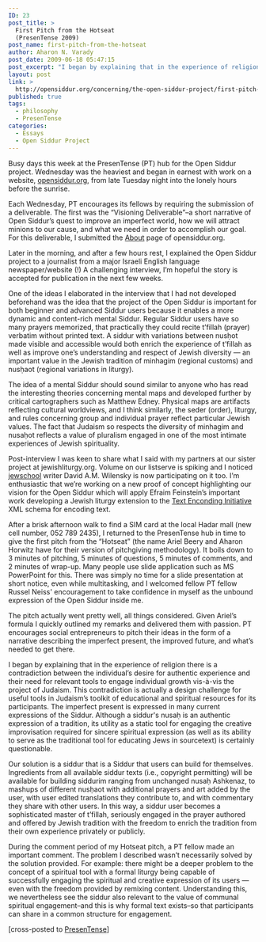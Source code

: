 ```yaml
---
ID: 23
post_title: >
  First Pitch from the Hotseat
  (PresenTense 2009)
post_name: first-pitch-from-the-hotseat
author: Aharon N. Varady
post_date: 2009-06-18 05:47:15
post_excerpt: "I began by explaining that in the experience of religion there is a contradiction between the individual’s desire for authentic experience and their need for relevant tools to engage individual growth vis-à-vis the project of Judaism. This contradiction is actually a design challenge for useful tools in Judaism’s toolkit of educational and spiritual resources for its participants. The imperfect present is expressed in many current expressions of the Siddur. Although a siddur's nusaḥ is an authentic expression of a tradition, its utility as a static tool for engaging the creative improvisation required for sinciere spiritual expression (as well as its ability to serve as the traditional tool for educating Jews in sourcetext) is certainly questionable. Our solution is a siddur that is a Siddur that users can build for themselves. Ingredients from all available siddur texts (i.e., copyright permitting) will be available for building siddurim ranging from unchanged nusaḥ Ashkenaz, to mashups of different nusḥaot with additional prayers and art added by the user, with user edited translations they contribute to, and with commentary they share with other users. In this way, a siddur user becomes a sophisticated master of t’fillah, seriously engaged in the prayer authored and offered by Jewish tradition with the freedom to enrich the tradition from their own experience privately or publicly."
layout: post
link: >
  http://opensiddur.org/concerning/the-open-siddur-project/first-pitch-from-the-hotseat/
published: true
tags:
  - philosophy
  - PresenTense
categories:
  - Essays
  - Open Siddur Project
---
```

Busy days this week at the PresenTense (PT) hub for the Open Siddur project. Wednesday was the heaviest and began in earnest with work on a website, <a href="http://opensiddur.org">opensiddur.org</a>, from late Tuesday night into the lonely hours before the sunrise.

Each Wednesday, PT encourages its fellows by requiring the submission of a deliverable. The first was the “Visioning Deliverable”–a short narrative of Open Siddur’s quest to improve an imperfect world, how we will attract minions to our cause, and what we need in order to accomplish our goal. For this deliverable, I submitted the <a href="http://opensiddur.org">About</a> page of opensiddur.org.

Later in the morning, and after a few hours rest, I explained the Open Siddur project to a journalist from a major Israeli English language newspaper/website (!) A challenging interview, I’m hopeful the story is accepted for publication in the next few weeks.

One of the ideas I elaborated in the interview that I had not developed beforehand was the idea that the project of the Open Siddur is important for both beginner and advanced Siddur users because it enables a more dynamic and content-rich mental Siddur. Regular Siddur users have so many prayers memorized, that practically they could recite t’fillah (prayer) verbatim without printed text. A siddur with variations between nusḥot made visible and accessible would both enrich the experience of t’fillah as well as improve one’s understanding and respect of Jewish diversity — an important value in the Jewish tradition of minhagim (regional customs) and nusḥaot (regional variations in liturgy).

The idea of a mental Siddur should sound similar to anyone who has read the interesting theories concerning mental maps and developed further by critical cartographers such as Matthew Edney. Physical maps are artifacts reflecting cultural worldviews, and I think similarly, the seder (order), liturgy, and rules concerning group and individual prayer reflect particular Jewish values. The fact that Judaism so respects the diversity of minhagim and nusaḥot reflects a value of pluralism engaged in one of the most intimate experiences of Jewish spirituality.

Post-interview I was keen to share what I said with my partners at our sister project at jewishliturgy.org. Volume on our listserve is spiking and I noticed <a href="http://jewschool.com">jewschool</a> writer David A.M. Wilensky is now participating on it too. I’m enthusiastic that we’re working on a new proof of concept highlighting our vision for the Open Siddur which will apply Efraim Feinstein’s important work developing a Jewish liturgy extension to the <a href="http://www.tei-c.org/index.xml" target="_blank&quot;">Text Enconding Initiative</a> XML schema for encoding text.

After a brisk afternoon walk to find a SIM card at the local Hadar mall (new cell number, 052 789 2435), I returned to the PresenTense hub in time to give the first pitch from the “Hotseat” (the name Ariel Beery and Aharon Horwitz have for their version of pitchgiving methodology). It boils down to 3 minutes of pitching, 5 minutes of questions, 5 minutes of comments, and 2 minutes of wrap-up. Many people use slide application such as MS PowerPoint for this. There was simply no time for a slide presentation at short notice, even while multitasking, and I welcomed fellow PT fellow Russel Neiss' encouragement to take confidence in myself as the unbound expression of the Open Siddur inside me.

The pitch actually went pretty well, all things considered. Given Ariel’s formula I quickly outlined my remarks and delivered them with passion. PT encourages social entrepreneurs to pitch their ideas in the form of a narrative describing the imperfect present, the improved future, and what’s needed to get there.

I began by explaining that in the experience of religion there is a contradiction between the individual’s desire for authentic experience and their need for relevant tools to engage individual growth vis-à-vis the project of Judaism. This contradiction is actually a design challenge for useful tools in Judaism’s toolkit of educational and spiritual resources for its participants. The imperfect present is expressed in many current expressions of the Siddur. Although a siddur's nusaḥ is an authentic expression of a tradition, its utility as a static tool for engaging the creative improvisation required for sincere spiritual expression (as well as its ability to serve as the traditional tool for educating Jews in sourcetext) is certainly questionable.

Our solution is a siddur that is a Siddur that users can build for themselves. Ingredients from all available siddur texts (i.e., copyright permitting) will be available for building siddurim ranging from unchanged nusaḥ Ashkenaz, to mashups of different nusḥaot with additional prayers and art added by the user, with user edited translations they contribute to, and with commentary they share with other users. In this way, a siddur user becomes a sophisticated master of t’fillah, seriously engaged in the prayer authored and offered by Jewish tradition with the freedom to enrich the tradition from their own experience privately or publicly.

During the comment period of my Hotseat pitch, a PT fellow made an important comment. The problem I described wasn’t necessarily solved by the solution provided. For example: there might be a deeper problem to the concept of a spiritual tool with a formal liturgy being capable of successfully engaging the spiritual and creative expression of its users — even with the freedom provided by remixing content. Understanding this, we nevertheless see the siddur also relevant to the value of communal spiritual engagement–and this is why formal text exists–so that participants can share in a common structure for engagement.

[cross-posted to <a href="http://web.archive.org/web/20090626080826/http://www.presentense.org:80/node/604">PresenTense</a>]